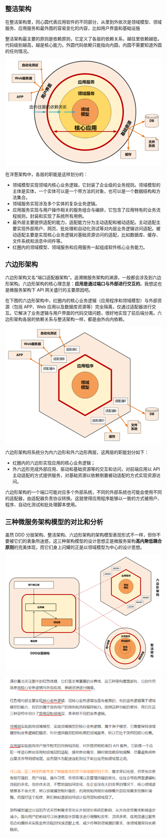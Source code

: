 ## 整洁架构
在整洁架构里，同心圆代表应用软件的不同部分，从里到外依次是领域模型、领域服务、应用服务和最外围的容易变化的内容，比如用户界面和基础设施

整洁架构最主要的原则是依赖原则，它定义了各层的依赖关系，越往里依赖越低，代码级别越高，越是核心能力。外圆代码依赖只能指向内圆，内圆不需要知道外圆的任何情况。

![](./images/整洁架构.webp)

在洋葱架构中，各层的职能是这样划分的：
* 领域模型实现领域内核心业务逻辑，它封装了企业级的业务规则。领域模型的主体是实体，一个实体可以是一个带方法的对象，也可以是一个数据结构和方法集合。
* 领域服务实现涉及多个实体的复杂业务逻辑。
* 应用服务实现与用户操作相关的服务组合与编排，它包含了应用特有的业务流程规则，封装和实现了系统所有用例。
* 最外层主要提供适配的能力，适配能力分为主动适配和被动适配。主动适配主要实现外部用户、网页、批处理和自动化测试等对内层业务逻辑访问适配。被动适配主要是实现核心业务逻辑对基础资源访问的适配，比如数据库、缓存、文件系统和消息中间件等。
* 红圈内的领域模型、领域服务和应用服务一起组成软件核心业务能力。

## 六边形架构
六边形架构又名“端口适配器架构”。追溯微服务架构的渊源，一般都会涉及到六边形架构。六边形架构的核心理念是：**应用是通过端口与外部进行交互的**。我想这也是微服务架构下 API 网关盛行的主要原因吧。

在下图的六边形架构中，红圈内的核心业务逻辑（应用程序和领域模型）与外部资源（包括 APP、Web 应用以及数据库资源等）完全隔离，仅通过适配器进行交互。它解决了业务逻辑与用户界面的代码交错问题，很好地实现了前后端分离。六边形架构各层的依赖关系与整洁架构一样，都是由外向内依赖。

![](./images/六边型架构.webp)

六边形架构将系统分为内六边形和外六边形两层，这两层的职能划分如下：
* 红圈内的六边形实现应用的核心业务逻辑；
* 外六边形完成外部应用、驱动和基础资源等的交互和访问，对前端应用以 API 主动适配的方式提供服务，对基础资源以依赖倒置被动适配的方式实现资源访问。

六边形架构的一个端口可能对应多个外部系统，不同的外部系统也可能会使用不同的适配器，由适配器负责协议转换。这就使得应用程序能够以一致的方式被用户、程序、自动化测试和批处理脚本使用。

## 三种微服务架构模型的对比和分析
虽然 DDD 分层架构、整洁架构、六边形架构的架构模型表现形式不一样，但你不要被它们的表象所迷惑，这三种架构模型的设计思想正是微服务架构**高内聚低耦合原则**的完美体现，而它们身上闪耀的正是以领域模型为中心的设计思想。

![](./images/架构对比.webp)

![](./images/架构细节对比.png)

